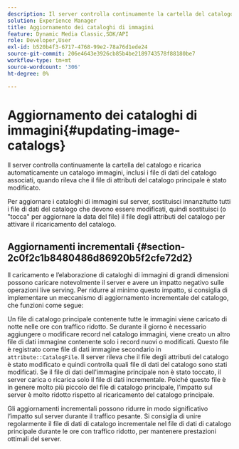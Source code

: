 ```yaml
---
description: Il server controlla continuamente la cartella del catalogo e ricarica automaticamente un catalogo immagini, inclusi i file di dati del catalogo associati, quando rileva che il file di attributi del catalogo principale è stato modificato.
solution: Experience Manager
title: Aggiornamento dei cataloghi di immagini
feature: Dynamic Media Classic,SDK/API
role: Developer,User
exl-id: b520b4f3-6717-4768-99e2-78a76d1ede24
source-git-commit: 206e4643e3926cb85b4be2189743578f88180be7
workflow-type: tm+mt
source-wordcount: '306'
ht-degree: 0%

---
```


# Aggiornamento dei cataloghi di immagini{#updating-image-catalogs}

Il server controlla continuamente la cartella del catalogo e ricarica automaticamente un catalogo immagini, inclusi i file di dati del catalogo associati, quando rileva che il file di attributi del catalogo principale è stato modificato.

Per aggiornare i cataloghi di immagini sul server, sostituisci innanzitutto tutti i file di dati del catalogo che devono essere modificati, quindi sostituisci (o &quot;tocca&quot; per aggiornare la data del file) il file degli attributi del catalogo per attivare il ricaricamento del catalogo.

## Aggiornamenti incrementali {#section-2c0f2c1b8480486d86920b5f2cfe72d2}

Il caricamento e l’elaborazione di cataloghi di immagini di grandi dimensioni possono caricare notevolmente il server e avere un impatto negativo sulle operazioni live serving. Per ridurre al minimo questo impatto, si consiglia di implementare un meccanismo di aggiornamento incrementale del catalogo, che funzioni come segue:

Un file di catalogo principale contenente tutte le immagini viene caricato di notte nelle ore con traffico ridotto. Se durante il giorno è necessario aggiungere o modificare record nel catalogo immagini, viene creato un altro file di dati immagine contenente solo i record nuovi o modificati. Questo file è registrato come file di dati immagine secondario in `attribute::CatalogFile`. Il server rileva che il file degli attributi del catalogo è stato modificato e quindi controlla quali file di dati del catalogo sono stati modificati. Se il file di dati dell&#39;immagine principale non è stato toccato, il server carica o ricarica solo il file di dati incrementale. Poiché questo file è in genere molto più piccolo del file di catalogo principale, l’impatto sul server è molto ridotto rispetto al ricaricamento del catalogo principale.

Gli aggiornamenti incrementali possono ridurre in modo significativo l’impatto sul server durante il traffico pesante. Si consiglia di unire regolarmente il file di dati di catalogo incrementale nel file di dati di catalogo principale durante le ore con traffico ridotto, per mantenere prestazioni ottimali del server.
